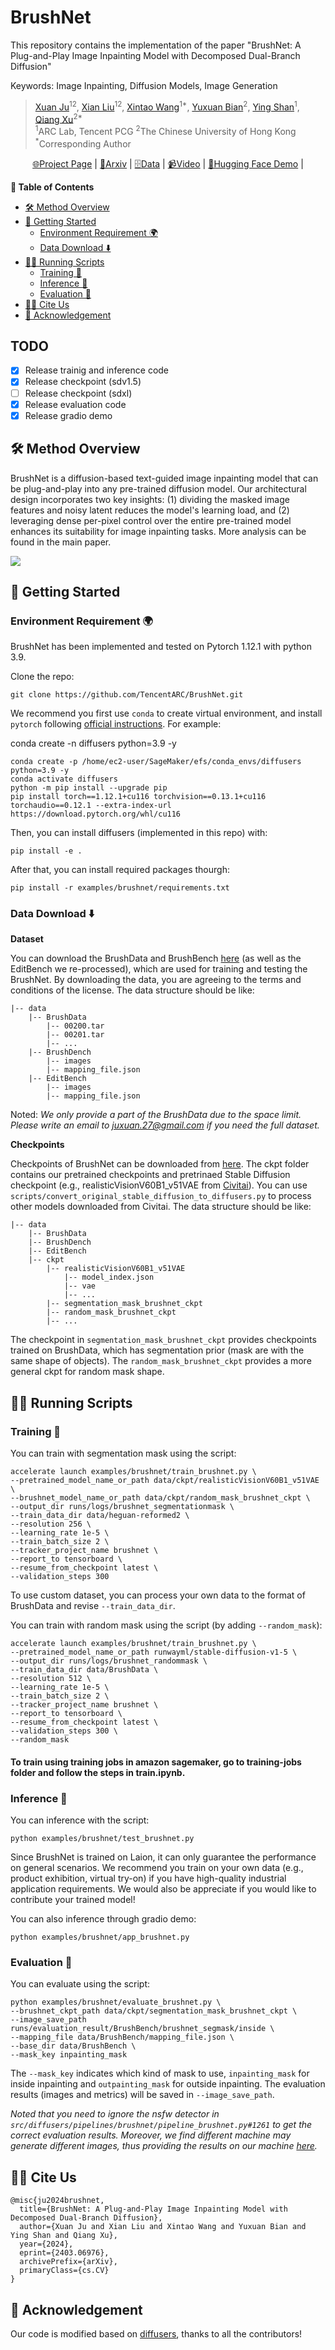 # BrushNet

This repository contains the implementation of the paper "BrushNet: A Plug-and-Play Image Inpainting Model with Decomposed Dual-Branch Diffusion"

Keywords: Image Inpainting, Diffusion Models, Image Generation

> [Xuan Ju](https://github.com/juxuan27)<sup>12</sup>, [Xian Liu](https://alvinliu0.github.io/)<sup>12</sup>, [Xintao Wang](https://xinntao.github.io/)<sup>1*</sup>, [Yuxuan Bian](https://scholar.google.com.hk/citations?user=HzemVzoAAAAJ&hl=zh-CN&oi=ao)<sup>2</sup>, [Ying Shan](https://www.linkedin.com/in/YingShanProfile/)<sup>1</sup>, [Qiang Xu](https://cure-lab.github.io/)<sup>2*</sup><br>
> <sup>1</sup>ARC Lab, Tencent PCG <sup>2</sup>The Chinese University of Hong Kong <sup>*</sup>Corresponding Author


<p align="center">
  <a href="https://tencentarc.github.io/BrushNet/">🌐Project Page</a> |
  <a href="https://arxiv.org/abs/2403.06976">📜Arxiv</a> |
  <a href="https://forms.gle/9TgMZ8tm49UYsZ9s5">🗄️Data</a> |
  <a href="https://drive.google.com/file/d/1IkEBWcd2Fui2WHcckap4QFPcCI0gkHBh/view">📹Video</a> |
  <a href="https://huggingface.co/spaces/TencentARC/BrushNet">🤗Hugging Face Demo</a> |
</p>



**📖 Table of Contents**


  - [🛠️ Method Overview](#️-method-overview)
  - [🚀 Getting Started](#-getting-started)
    - [Environment Requirement 🌍](#environment-requirement-)
    - [Data Download ⬇️](#data-download-️)
  - [🏃🏼 Running Scripts](#-running-scripts)
    - [Training 🤯](#training-)
    - [Inference 📜](#inference-)
    - [Evaluation 📏](#evaluation-)
  - [🤝🏼 Cite Us](#-cite-us)
  - [💖 Acknowledgement](#-acknowledgement)


## TODO


- [x] Release trainig and inference code
- [x] Release checkpoint (sdv1.5)
- [ ] Release checkpoint (sdxl)
- [x] Release evaluation code
- [x] Release gradio demo

## 🛠️ Method Overview

BrushNet is a diffusion-based text-guided image inpainting model that can be plug-and-play into any pre-trained diffusion model. Our architectural design incorporates two key insights: (1) dividing the masked image features and noisy latent reduces the model's learning load, and (2) leveraging dense per-pixel control over the entire pre-trained model enhances its suitability for image inpainting tasks. More analysis can be found in the main paper.

![](examples/brushnet/src/model.png)



## 🚀 Getting Started

### Environment Requirement 🌍

BrushNet has been implemented and tested on Pytorch 1.12.1 with python 3.9.

Clone the repo:

```
git clone https://github.com/TencentARC/BrushNet.git
```

We recommend you first use `conda` to create virtual environment, and install `pytorch` following [official instructions](https://pytorch.org/). For example:

conda create -n diffusers python=3.9 -y

```
conda create -p /home/ec2-user/SageMaker/efs/conda_envs/diffusers python=3.9 -y
conda activate diffusers
python -m pip install --upgrade pip
pip install torch==1.12.1+cu116 torchvision==0.13.1+cu116 torchaudio==0.12.1 --extra-index-url https://download.pytorch.org/whl/cu116
```

Then, you can install diffusers (implemented in this repo) with:

```
pip install -e .
```

After that, you can install required packages thourgh:

```
pip install -r examples/brushnet/requirements.txt
```

### Data Download ⬇️


**Dataset**

You can download the BrushData and BrushBench [here](https://forms.gle/9TgMZ8tm49UYsZ9s5) (as well as the EditBench we re-processed), which are used for training and testing the BrushNet. By downloading the data, you are agreeing to the terms and conditions of the license. The data structure should be like:

```
|-- data
    |-- BrushData
        |-- 00200.tar
        |-- 00201.tar
        |-- ...
    |-- BrushDench
        |-- images
        |-- mapping_file.json
    |-- EditBench
        |-- images
        |-- mapping_file.json
```


Noted: *We only provide a part of the BrushData due to the space limit. Please write an email to juxuan.27@gmail.com if you need the full dataset.*


**Checkpoints**

Checkpoints of BrushNet can be downloaded from [here](https://drive.google.com/drive/folders/1fqmS1CEOvXCxNWFrsSYd_jHYXxrydh1n?usp=drive_link). The ckpt folder contains our pretrained checkpoints and pretrinaed Stable Diffusion checkpoint (e.g., realisticVisionV60B1_v51VAE from [Civitai](https://civitai.com/)). You can use `scripts/convert_original_stable_diffusion_to_diffusers.py` to process other models downloaded from Civitai. The data structure should be like:



```
|-- data
    |-- BrushData
    |-- BrushDench
    |-- EditBench
    |-- ckpt
        |-- realisticVisionV60B1_v51VAE
            |-- model_index.json
            |-- vae
            |-- ...
        |-- segmentation_mask_brushnet_ckpt
        |-- random_mask_brushnet_ckpt
        |-- ...
```

The checkpoint in `segmentation_mask_brushnet_ckpt` provides checkpoints trained on BrushData, which has segmentation prior (mask are with the same shape of objects). The `random_mask_brushnet_ckpt` provides a more general ckpt for random mask shape.

## 🏃🏼 Running Scripts


### Training 🤯

You can train with segmentation mask using the script:

```
accelerate launch examples/brushnet/train_brushnet.py \
--pretrained_model_name_or_path data/ckpt/realisticVisionV60B1_v51VAE \
--brushnet_model_name_or_path data/ckpt/random_mask_brushnet_ckpt \
--output_dir runs/logs/brushnet_segmentationmask \
--train_data_dir data/heguan-reformed2 \
--resolution 256 \
--learning_rate 1e-5 \
--train_batch_size 2 \
--tracker_project_name brushnet \
--report_to tensorboard \
--resume_from_checkpoint latest \
--validation_steps 300
```

To use custom dataset, you can process your own data to the format of BrushData and revise `--train_data_dir`.

You can train with random mask using the script (by adding `--random_mask`):

```
accelerate launch examples/brushnet/train_brushnet.py \
--pretrained_model_name_or_path runwayml/stable-diffusion-v1-5 \
--output_dir runs/logs/brushnet_randommask \
--train_data_dir data/BrushData \
--resolution 512 \
--learning_rate 1e-5 \
--train_batch_size 2 \
--tracker_project_name brushnet \
--report_to tensorboard \
--resume_from_checkpoint latest \
--validation_steps 300 \
--random_mask
```

#### To train using training jobs in amazon sagemaker, go to training-jobs folder and follow the steps in train.ipynb.

### Inference 📜

You can inference with the script:

```
python examples/brushnet/test_brushnet.py
```

Since BrushNet is trained on Laion, it can only guarantee the performance on general scenarios. We recommend you train on your own data (e.g., product exhibition, virtual try-on) if you have high-quality industrial application requirements. We would also be appreciate if you would like to contribute your trained model!

You can also inference through gradio demo:

```
python examples/brushnet/app_brushnet.py
```


### Evaluation 📏

You can evaluate using the script:

```
python examples/brushnet/evaluate_brushnet.py \
--brushnet_ckpt_path data/ckpt/segmentation_mask_brushnet_ckpt \
--image_save_path runs/evaluation_result/BrushBench/brushnet_segmask/inside \
--mapping_file data/BrushBench/mapping_file.json \
--base_dir data/BrushBench \
--mask_key inpainting_mask
```

The `--mask_key` indicates which kind of mask to use, `inpainting_mask` for inside inpainting and `outpainting_mask` for outside inpainting. The evaluation results (images and metrics) will be saved in `--image_save_path`. 



*Noted that you need to ignore the nsfw detector in `src/diffusers/pipelines/brushnet/pipeline_brushnet.py#1261` to get the correct evaluation results. Moreover, we find different machine may generate different images, thus providing the results on our machine [here](https://drive.google.com/drive/folders/1dK3oIB2UvswlTtnIS1iHfx4s57MevWdZ?usp=sharing).*


## 🤝🏼 Cite Us

```
@misc{ju2024brushnet,
  title={BrushNet: A Plug-and-Play Image Inpainting Model with Decomposed Dual-Branch Diffusion}, 
  author={Xuan Ju and Xian Liu and Xintao Wang and Yuxuan Bian and Ying Shan and Qiang Xu},
  year={2024},
  eprint={2403.06976},
  archivePrefix={arXiv},
  primaryClass={cs.CV}
}
```


## 💖 Acknowledgement
<span id="acknowledgement"></span>

Our code is modified based on [diffusers](https://github.com/huggingface/diffusers), thanks to all the contributors!

